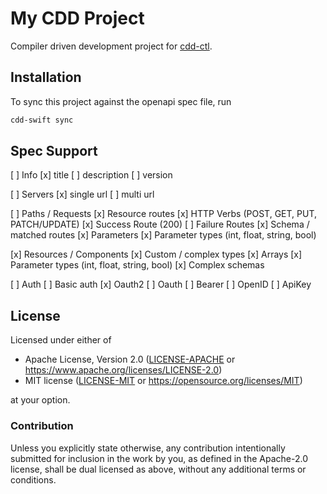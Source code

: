 My CDD Project
=========

Compiler driven development project for [cdd-ctl](https://github.com/offscale/cdd-ctl).

## Installation

To sync this project against the openapi spec file, run
```bash
cdd-swift sync
```

## Spec Support

[ ] Info
    [x] title
    [ ] description
    [ ] version

[ ] Servers
    [x] single url
    [ ] multi url

[ ] Paths / Requests
    [x] Resource routes
    [x] HTTP Verbs (POST, GET, PUT, PATCH/UPDATE)
    [x] Success Route (200)
    [ ] Failure Routes
    [x] Schema / matched routes
    [x] Parameters
    [x] Parameter types (int, float, string, bool)

[x] Resources / Components
    [x] Custom / complex types
    [x] Arrays
    [x] Parameter types (int, float, string, bool)
    [x] Complex schemas

[ ] Auth
    [ ] Basic auth
    [x] Oauth2
    [ ] Oauth
    [ ] Bearer
    [ ] OpenID
    [ ] ApiKey

## License

Licensed under either of

- Apache License, Version 2.0 ([LICENSE-APACHE](LICENSE-APACHE) or <https://www.apache.org/licenses/LICENSE-2.0>)
- MIT license ([LICENSE-MIT](LICENSE-MIT) or <https://opensource.org/licenses/MIT>)

at your option.

### Contribution

Unless you explicitly state otherwise, any contribution intentionally submitted
for inclusion in the work by you, as defined in the Apache-2.0 license, shall be
dual licensed as above, without any additional terms or conditions.

